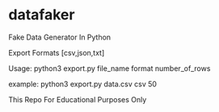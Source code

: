 # datafaker
Fake Data Generator In Python

Export Formats [csv,json,txt]

Usage:
python3 export.py file_name format number_of_rows

example:
python3 export.py data.csv csv 50

This Repo For Educational Purposes Only
